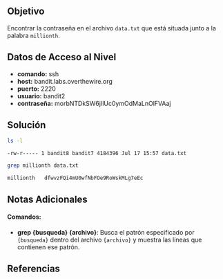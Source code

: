 ## Objetivo
Encontrar la contraseña en el archivo `data.txt` que está situada junto a la palabra `millionth`.

## Datos de Acceso al Nivel
- **comando:** ssh
- **host:** bandit.labs.overthewire.org
- **puerto:** 2220
- **usuario:** bandit2
- **contraseña:** morbNTDkSW6jIlUc0ymOdMaLnOlFVAaj

## Solución
```bash
ls -l
```
```text
-rw-r----- 1 bandit8 bandit7 4184396 Jul 17 15:57 data.txt
```
```bash
grep millionth data.txt
```
```text
millionth	dfwvzFQi4mU0wfNbFOe9RoWskMLg7eEc
```

## Notas Adicionales
#### Comandos:
* **grep {busqueda} {archivo}**:  Busca el patrón especificado por `{busqueda}` dentro del archivo `{archivo}` y muestra las líneas que contienen ese patrón.

## Referencias